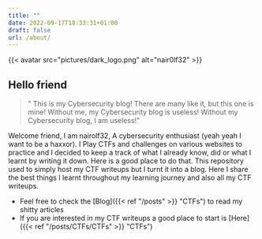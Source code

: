 ```yaml
---
title: ""
date: 2022-09-17T18:33:31+01:00
draft: false
url: /about/
---
```


{{< avatar src="pictures/dark_logo.png" alt="nair0lf32" >}}

## Hello friend

>" This is my Cybersecurity blog! There are many like it, but this one is mine! Without me, my Cybersecurity blog is useless! Without my Cybersecurity blog, I am useless!"

Welcome friend, I am nairolf32, A cybersecurity enthusiast (yeah yeah I want to be a haxxor). I Play CTFs and challenges on various websites to practice and I decided to keep a track of what I already know, did or what I learnt by writing it down. Here is a good place to do that. This repository used to simply host my CTF writeups but I turnt it into a blog. Here I share the best things I learnt throughout my learning journey and also all my CTF writeups.

- Feel free to check the [Blog]({{< ref "/posts" >}} "CTFs") to read my shitty articles
- If you are interested in my CTF writeups a good place to start is [Here]({{< ref "/posts/CTFs/CTFs" >}} "CTFs")
